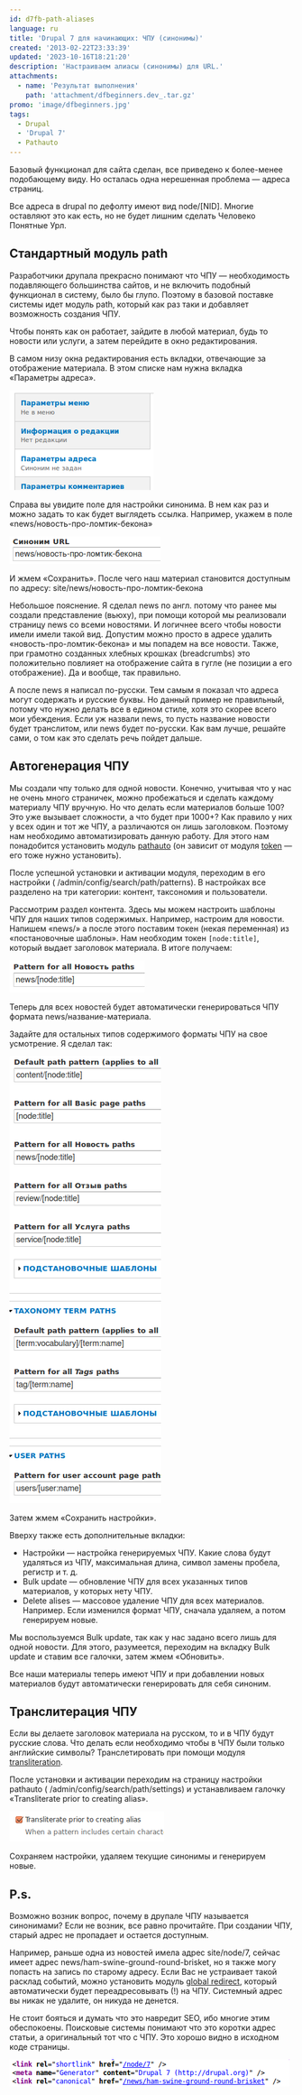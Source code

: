```yaml
---
id: d7fb-path-aliases
language: ru
title: 'Drupal 7 для начинающих: ЧПУ (синонимы)'
created: '2013-02-22T23:33:39'
updated: '2023-10-16T18:21:20'
description: 'Настраиваем алиасы (синонимы) для URL.'
attachments:
  - name: 'Результат выполнения'
    path: 'attachment/dfbeginners.dev_.tar.gz'
promo: 'image/dfbeginners.jpg'
tags:
  - Drupal
  - 'Drupal 7'
  - Pathauto
---
```


Базовый функционал для сайта сделан, все приведено к более-менее подобающему
виду. Но осталась одна нерешенная проблема — адреса страниц.

Все адреса в drupal по дефолту имеют вид node/[NID]. Многие оставляют это как
есть, но не будет лишним сделать Человеко Понятные Урл.

## Стандартный модуль path

Разработчики друпала прекрасно понимают что ЧПУ — необходимость подавляющего
большинства сайтов, и не включить подобный функционал в систему, было бы глупо.
Поэтому в базовой поставке системы идет модуль path, который как раз таки и
добавляет возможность создания ЧПУ.

Чтобы понять как он работает, зайдите в любой материал, будь то новости или
услуги, а затем перейдите в окно редактирования.

В самом низу окна редактирования есть вкладки, отвечающие за отображение
материала. В этом списке нам нужна вкладка «Параметры адреса».

![Параметры адреса.](image/1.png)

Справа вы увидите поле для настройки синонима. В нем как раз и можно задать то
как будет выглядеть ссылка. Например, укажем в поле
«news/новость-про-ломтик-бекона»

![Ручная настройка ЧПУ.](image/2.png)

И жмем «Сохранить». После чего наш материал становится доступным по адресу:
site/news/новость-про-ломтик-бекона

Небольшое пояснение. Я сделал news по англ. потому что ранее мы создали
представление (вьюху), при помощи которой мы реализовали страницу news со всеми
новостями. И логичнее всего чтобы новости имели имели такой вид. Допустим можно
просто в адресе удалить «новость-про-ломтик-бекона» и мы попадем на все новости.
Также, при грамотно созданных хлебных крошках (breadcrumbs) это положительно
повлияет на отображение сайта в гугле (не позиции а его отображение). Да и
вообще, так правильно.

А после news я написал по-русски. Тем самым я показал что адреса могут содержать
и русские буквы. Но данный пример не правильный, потому что нужно делать все в
едином стиле, хотя это скорее всего мои убеждения. Если уж назвали news, то
пусть название новости будет транслитом, или news будет по-русски. Как вам
лучше, решайте сами, о том как это сделать речь пойдет дальше.

## Автогенерация ЧПУ

Мы создали чпу только для одной новости. Конечно, учитывая что у нас не очень
много страничек, можно пробежаться и сделать каждому материалу ЧПУ вручную. Но
что делать если материалов больше 100? Это уже вызывает сложности, а что будет
при 1000+? Как правило у них у всех один и тот же ЧПУ, а различаются он лишь
заголовком. Поэтому нам необходимо автоматизировать данную работу. Для этого нам
понадобится установить модуль [pathauto](http://drupal.org/project/pathauto) (он
зависит от модуля [token](http://drupal.org/project/token) — его тоже нужно
установить).

После успешной установки и активации модуля, переходим в его настройки (
/admin/config/search/path/patterns). В настройках все разделено на три
категории: контент, таксономия и пользователи.

Рассмотрим раздел контента. Здесь мы можем настроить шаблоны ЧПУ для наших типов
содержимых. Например, настроим для новости. Напишем «news/» а после этого
поставим токен (некая переменная) из «постановочные шаблоны». Нам необходим
токен `[node:title]`, который выдает заголовок материала. В итоге получаем:

![Pathauto.](image/3.png)

Теперь для всех новостей будет автоматически генерироваться ЧПУ формата
news/название-материала.

Задайте для остальных типов содержимого форматы ЧПУ на свое усмотрение. Я сделал
так:

![Полная настройка Pathauto.](image/4.png)

Затем жмем «Сохранить настройки».

Вверху также есть дополнительные вкладки:

- Настройки — настройка генерируемых ЧПУ. Какие слова будут удаляться из ЧПУ,
  максимальная длина, символ замены пробела, регистр и т. д.
- Bulk update — обновление ЧПУ для всех указанных типов материалов, у которых
  нету ЧПУ.
- Delete alises — массовое удаление ЧПУ для всех материалов. Например. Если
  изменился формат ЧПУ, сначала удаляем, а потом генерируем новые.

Мы воспользуемся Bulk update, так как у нас задано всего лишь для одной новости.
Для этого, разумеется, переходим на вкладку Bulk update и ставим все галочки,
затем жмем «Обновить».

Все наши материалы теперь имеют ЧПУ и при добавлении новых материалов будут
автоматически генерировать для себя синоним.

## Транслитерация ЧПУ

Если вы делаете заголовок материала на русском, то и в ЧПУ будут русские слова.
Что делать если необходимо чтобы в ЧПУ были только английские символы?
Транслетировать при помощи
модуля [transliteration](http://drupal.org/project/transliteration).

После установки и активации переходим на страницу настройки pathauto (
/admin/config/search/path/settings) и устанавливаем галочку «Transliterate prior
to creating alias».

![Настройка транслитерации ЧПУ.](image/5.png)

Сохраняем настройки, удаляем текущие синонимы и генерируем новые.

## P.s.

Возможно возник вопрос, почему в друпале ЧПУ называется синонимами? Если не
возник, все равно прочитайте. При создании ЧПУ, старый адрес не пропадает и
остается доступным.

Например, раньше одна из новостей имела адрес site/node/7, сейчас имеет адрес
news/ham-swine-ground-round-brisket, но я также могу попасть на запись по
старому адресу. Если Вас не устраивает такой расклад событий, можно установить
модуль [global redirect](http://drupal.org/project/globalredirect), который
автоматически будет переадресовывать (!) на ЧПУ. Системный адрес вы никак не
удалите, он никуда не денется.

Не стоит бояться и думать что это навредит SEO, ибо многие этим обеспокоены.
Поисковые системы понимают что это коротки адрес статьи, а оригинальный тот что
с ЧПУ. Это хорошо видно в исходном коде страницы.

![Код страницы.](image/6.png)
